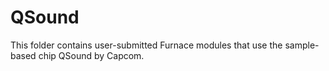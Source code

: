 # QSound
This folder contains user-submitted Furnace modules that use the sample-based chip QSound by Capcom.
